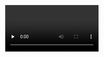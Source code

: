 <video id="video" controls="" preload="none">
  <source id="mp4" src="./pull-refresh.mp4" type="video/mp4">
</videos>
